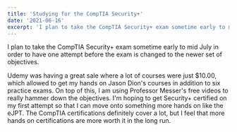 ```yaml
---
title: 'Studying for the CompTIA Security+'
date: '2021-06-16'
excerpt: 'I plan to take the CompTIA Security+ exam sometime early to mid July in order to have one attempt before the exam is changed to the newer set of objectives.'
---
```


I plan to take the CompTIA Security+ exam sometime early to mid July in order to have one attempt before the exam is changed to the newer set of objectives.

Udemy was having a great sale where a lot of courses were just $10.00, which allowed to get my hands on Jason Dion's courses in addition to six practice exams. On top of this, I am using Professor Messer's free videos to really hammer down the objectives. I'm hoping to get Security+ certified on my first attempt so that I can move onto something more hands on like the eJPT. The CompTIA certifications definitely cover a lot, but I feel that more hands on certifications are more worth it in the long run.
